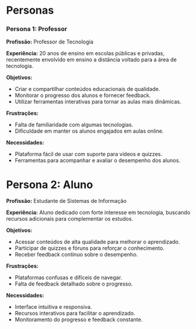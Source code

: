 # Personas

### Persona 1: Professor

**Profissão:** Professor de Tecnologia

**Experiência:** 20 anos de ensino em escolas públicas e privadas, recentemente envolvido em ensino a distância voltado para a área de tecnologia.  

**Objetivos:**
- Criar e compartilhar conteúdos educacionais de qualidade.
- Monitorar o progresso dos alunos e fornecer feedback.
- Utilizar ferramentas interativas para tornar as aulas mais dinâmicas.
  
**Frustrações:**
- Falta de familiaridade com algumas tecnologias.
- Dificuldade em manter os alunos engajados em aulas online.

**Necessidades:**
- Plataforma fácil de usar com suporte para vídeos e quizzes.
- Ferramentas para acompanhar e avaliar o desempenho dos alunos.

# Persona 2: Aluno

**Profissão:** Estudante de Sistemas de Informação

**Experiência:** Aluno dedicado com forte interesse em tecnologia, buscando recursos adicionais para complementar os estudos.  

**Objetivos:**
- Acessar conteúdos de alta qualidade para melhorar o aprendizado.
- Participar de quizzes e fóruns para reforçar o conhecimento.
- Receber feedback contínuo sobre o desempenho.

**Frustrações:**
- Plataformas confusas e difíceis de navegar.
- Falta de feedback detalhado sobre o progresso.
 
**Necessidades:**
- Interface intuitiva e responsiva.
- Recursos interativos para facilitar o aprendizado.
- Monitoramento do progresso e feedback constante.
